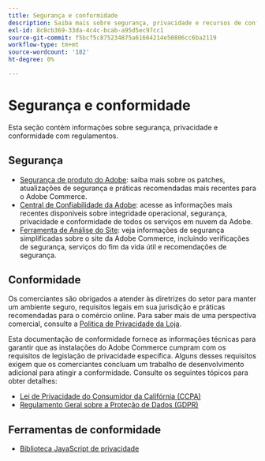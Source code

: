 ```yaml
---
title: Segurança e conformidade
description: Saiba mais sobre segurança, privacidade e recursos de conformidade do setor para o seu projeto do Adobe Commerce.
exl-id: 8c8cb369-33da-4c4c-bcab-a95d5ec97cc1
source-git-commit: f5bcf5c875234875a61664214e50806cc6ba2119
workflow-type: tm+mt
source-wordcount: '182'
ht-degree: 0%

---
```


# Segurança e conformidade

Esta seção contém informações sobre segurança, privacidade e conformidade com regulamentos.

## Segurança

- [Segurança de produto do Adobe](https://helpx.adobe.com/security.html): saiba mais sobre os patches, atualizações de segurança e práticas recomendadas mais recentes para o Adobe Commerce.
- [Central de Confiabilidade da Adobe](https://www.adobe.com/trust.html): acesse as informações mais recentes disponíveis sobre integridade operacional, segurança, privacidade e conformidade de todos os serviços em nuvem da Adobe.
- [Ferramenta de Análise do Site](../tools/site-wide-analysis-tool/dashboard.md): veja informações de segurança simplificadas sobre o site da Adobe Commerce, incluindo verificações de segurança, serviços do fim da vida útil e recomendações de segurança.

## Conformidade

Os comerciantes são obrigados a atender às diretrizes do setor para manter um ambiente seguro, requisitos legais em sua jurisdição e práticas recomendadas para o comércio online. Para saber mais de uma perspectiva comercial, consulte a [Política de Privacidade da Loja](https://experienceleague.adobe.com/docs/commerce-admin/start/compliance/privacy/privacy-policy.html).

Esta documentação de conformidade fornece as informações técnicas para garantir que as instalações do Adobe Commerce cumpram com os requisitos de legislação de privacidade específica. Alguns desses requisitos exigem que os comerciantes concluam um trabalho de desenvolvimento adicional para atingir a conformidade. Consulte os seguintes tópicos para obter detalhes:

- [Lei de Privacidade do Consumidor da Califórnia (CCPA)](privacy/ccpa.md)
- [Regulamento Geral sobre a Proteção de Dados (GDPR)](privacy/gdpr.md)

## Ferramentas de conformidade

- [Biblioteca JavaScript de privacidade](privacy/javascript-library.md)
